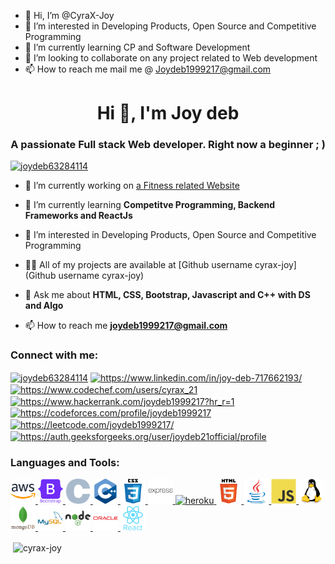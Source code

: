 - 👋 Hi, I’m @CyraX-Joy
- 👀 I’m interested in Developing Products, Open Source and Competitive Programming
- 🌱 I’m currently learning CP and Software Development
- 💞️ I’m looking to collaborate on any project related to Web development
- 📫 How to reach me mail me @ Joydeb1999217@gmail.com

<!---
CyraX-Joy/CyraX-Joy is a ✨ special ✨ repository because its `README.md` (this file) appears on your GitHub profile.
You can click the Preview link to take a look at your changes.
--->
<h1 align="center">Hi 👋, I'm Joy deb</h1>
<h3 align="center">A passionate Full stack Web developer. Right now a beginner ; )</h3>

<p align="left"> <a href="https://twitter.com/joydeb63284114" target="blank"><img src="https://img.shields.io/twitter/follow/joydeb63284114?logo=twitter&style=for-the-badge" alt="joydeb63284114" /></a> </p>

- 🔭 I’m currently working on [a Fitness related Website](https://github.com/CyraX-Joy/Fitness-Website)

- 🌱 I’m currently learning **Competitve Programming, Backend Frameworks and ReactJs**

-  👀 I’m interested in Developing Products, Open Source and Competitive Programming

- 👨‍💻 All of my projects are available at [Github username cyrax-joy](Github username cyrax-joy)

- 💬 Ask me about **HTML, CSS, Bootstrap, Javascript and C++ with DS and Algo**

- 📫 How to reach me **joydeb1999217@gmail.com**


<h3 align="left">Connect with me:</h3>
<p align="left">
<a href="https://twitter.com/joydeb63284114" target="blank"><img align="center" src="https://cdn.jsdelivr.net/npm/simple-icons@3.0.1/icons/twitter.svg" alt="joydeb63284114" height="30" width="40" /></a>
<a href="https://linkedin.com/in/https://www.linkedin.com/in/joy-deb-717662193/" target="blank"><img align="center" src="https://cdn.jsdelivr.net/npm/simple-icons@3.0.1/icons/linkedin.svg" alt="https://www.linkedin.com/in/joy-deb-717662193/" height="30" width="40" /></a>
<a href="https://www.codechef.com/users/https://www.codechef.com/users/cyrax_21" target="blank"><img align="center" src="https://cdn.jsdelivr.net/npm/simple-icons@3.1.0/icons/codechef.svg" alt="https://www.codechef.com/users/cyrax_21" height="30" width="40" /></a>
<a href="https://www.hackerrank.com/https://www.hackerrank.com/joydeb1999217?hr_r=1" target="blank"><img align="center" src="https://cdn.jsdelivr.net/npm/simple-icons@3.0.1/icons/hackerrank.svg" alt="https://www.hackerrank.com/joydeb1999217?hr_r=1" height="30" width="40" /></a>
<a href="https://codeforces.com/profile/https://codeforces.com/profile/joydeb1999217" target="blank"><img align="center" src="https://cdn.jsdelivr.net/npm/simple-icons@3.0.1/icons/codeforces.svg" alt="https://codeforces.com/profile/joydeb1999217" height="30" width="40" /></a>
<a href="https://www.leetcode.com/https://leetcode.com/joydeb1999217/" target="blank"><img align="center" src="https://cdn.jsdelivr.net/npm/simple-icons@3.0.1/icons/leetcode.svg" alt="https://leetcode.com/joydeb1999217/" height="30" width="40" /></a>
<a href="https://auth.geeksforgeeks.org/user/https://auth.geeksforgeeks.org/user/joydeb21official/profile" target="blank"><img align="center" src="https://cdn.jsdelivr.net/npm/simple-icons@3.0.1/icons/geeksforgeeks.svg" alt="https://auth.geeksforgeeks.org/user/joydeb21official/profile" height="30" width="40" /></a>
</p>

<h3 align="left">Languages and Tools:</h3>
<p align="left"> <a href="https://aws.amazon.com" target="_blank"> <img src="https://raw.githubusercontent.com/devicons/devicon/master/icons/amazonwebservices/amazonwebservices-original-wordmark.svg" alt="aws" width="40" height="40"/> </a> <a href="https://getbootstrap.com" target="_blank"> <img src="https://raw.githubusercontent.com/devicons/devicon/master/icons/bootstrap/bootstrap-plain-wordmark.svg" alt="bootstrap" width="40" height="40"/> </a> <a href="https://www.cprogramming.com/" target="_blank"> <img src="https://raw.githubusercontent.com/devicons/devicon/master/icons/c/c-original.svg" alt="c" width="40" height="40"/> </a> <a href="https://www.w3schools.com/cpp/" target="_blank"> <img src="https://raw.githubusercontent.com/devicons/devicon/master/icons/cplusplus/cplusplus-original.svg" alt="cplusplus" width="40" height="40"/> </a> <a href="https://www.w3schools.com/css/" target="_blank"> <img src="https://raw.githubusercontent.com/devicons/devicon/master/icons/css3/css3-original-wordmark.svg" alt="css3" width="40" height="40"/> </a> <a href="https://expressjs.com" target="_blank"> <img src="https://raw.githubusercontent.com/devicons/devicon/master/icons/express/express-original-wordmark.svg" alt="express" width="40" height="40"/> </a> <a href="https://heroku.com" target="_blank"> <img src="https://www.vectorlogo.zone/logos/heroku/heroku-icon.svg" alt="heroku" width="40" height="40"/> </a> <a href="https://www.w3.org/html/" target="_blank"> <img src="https://raw.githubusercontent.com/devicons/devicon/master/icons/html5/html5-original-wordmark.svg" alt="html5" width="40" height="40"/> </a> <a href="https://www.java.com" target="_blank"> <img src="https://raw.githubusercontent.com/devicons/devicon/master/icons/java/java-original.svg" alt="java" width="40" height="40"/> </a> <a href="https://developer.mozilla.org/en-US/docs/Web/JavaScript" target="_blank"> <img src="https://raw.githubusercontent.com/devicons/devicon/master/icons/javascript/javascript-original.svg" alt="javascript" width="40" height="40"/> </a> <a href="https://www.linux.org/" target="_blank"> <img src="https://raw.githubusercontent.com/devicons/devicon/master/icons/linux/linux-original.svg" alt="linux" width="40" height="40"/> </a> <a href="https://www.mongodb.com/" target="_blank"> <img src="https://raw.githubusercontent.com/devicons/devicon/master/icons/mongodb/mongodb-original-wordmark.svg" alt="mongodb" width="40" height="40"/> </a> <a href="https://www.mysql.com/" target="_blank"> <img src="https://raw.githubusercontent.com/devicons/devicon/master/icons/mysql/mysql-original-wordmark.svg" alt="mysql" width="40" height="40"/> </a> <a href="https://nodejs.org" target="_blank"> <img src="https://raw.githubusercontent.com/devicons/devicon/master/icons/nodejs/nodejs-original-wordmark.svg" alt="nodejs" width="40" height="40"/> </a> <a href="https://www.oracle.com/" target="_blank"> <img src="https://raw.githubusercontent.com/devicons/devicon/master/icons/oracle/oracle-original.svg" alt="oracle" width="40" height="40"/> </a> <a href="https://reactjs.org/" target="_blank"> <img src="https://raw.githubusercontent.com/devicons/devicon/master/icons/react/react-original-wordmark.svg" alt="react" width="40" height="40"/> </a> </p>

<!--- <p><img align="left" src="https://github-readme-stats.vercel.app/api/top-langs?username=cyrax-joy&show_icons=true&locale=en&layout=compact" alt="cyrax-joy" /></p>--->

<p>&nbsp;<img align="center" src="https://github-readme-stats.vercel.app/api?username=cyrax-joy&show_icons=true&locale=en" alt="cyrax-joy" /></p>
